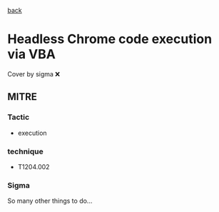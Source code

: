 [back](../index.md)
# Headless Chrome code execution via VBA
Cover by sigma :x: 

## MITRE
### Tactic
  - execution

### technique
  - T1204.002

### Sigma

 So many other things to do...